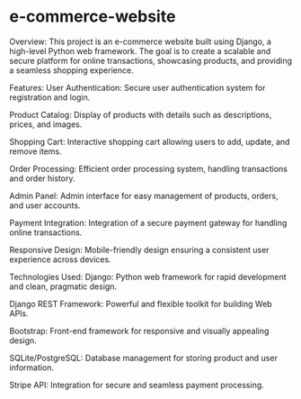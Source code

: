 # e-commerce-website
Overview:
This project is an e-commerce website built using Django, a high-level Python web framework. The goal is to create a scalable and secure platform for online transactions, showcasing products, and providing a seamless shopping experience.

Features:
User Authentication: Secure user authentication system for registration and login.

Product Catalog: Display of products with details such as descriptions, prices, and images.

Shopping Cart: Interactive shopping cart allowing users to add, update, and remove items.

Order Processing: Efficient order processing system, handling transactions and order history.

Admin Panel: Admin interface for easy management of products, orders, and user accounts.

Payment Integration: Integration of a secure payment gateway for handling online transactions.

Responsive Design: Mobile-friendly design ensuring a consistent user experience across devices.

Technologies Used:
Django: Python web framework for rapid development and clean, pragmatic design.

Django REST Framework: Powerful and flexible toolkit for building Web APIs.

Bootstrap: Front-end framework for responsive and visually appealing design.

SQLite/PostgreSQL: Database management for storing product and user information.

Stripe API: Integration for secure and seamless payment processing.
